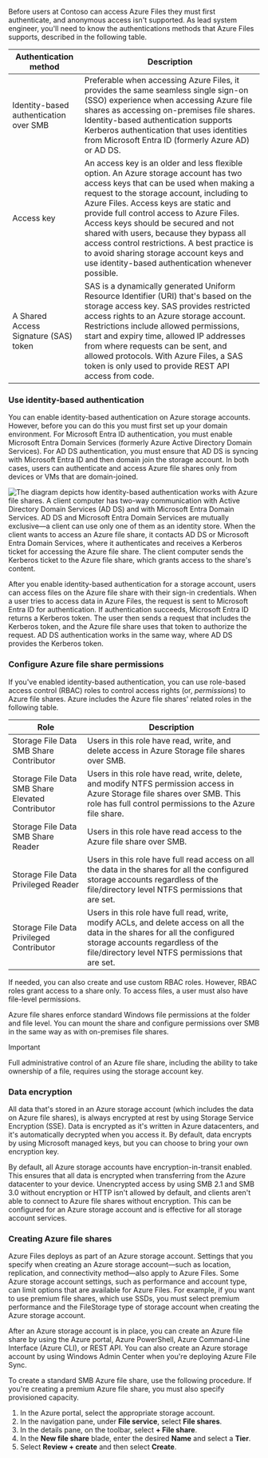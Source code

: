 

Before users at Contoso can access Azure Files they must first authenticate, and anonymous access isn't supported. As lead system engineer, you'll need to know the authentications methods that Azure Files supports, described in the following table.

|Authentication method|Description|
|------------------------------------------------------------|------------------------------------------------------------|
|Identity-based authentication over SMB| Preferable when accessing Azure Files, it provides the same seamless single sign-on (SSO) experience when accessing Azure file shares as accessing on-premises file shares. Identity-based authentication supports Kerberos authentication that uses identities from Microsoft Entra ID (formerly Azure AD) or AD DS.|
|Access key| An access key is an older and less flexible option. An Azure storage account has two access keys that can be used when making a request to the storage account, including to Azure Files. Access keys are static and provide full control access to Azure Files. Access keys should be secured and not shared with users, because they bypass all access control restrictions. A best practice is to avoid sharing storage account keys and use identity-based authentication whenever possible.|
|A Shared Access Signature (SAS) token| SAS is a dynamically generated Uniform Resource Identifier (URI) that's based on the storage access key. SAS provides restricted access rights to an Azure storage account. Restrictions include allowed permissions, start and expiry time, allowed IP addresses from where requests can be sent, and allowed protocols. With Azure Files, a SAS token is only used to provide REST API access from code.|

### Use identity-based authentication

You can enable identity-based authentication on Azure storage accounts. However, before you can do this you must first set up your domain environment. For Microsoft Entra ID authentication, you must enable Microsoft Entra Domain Services (formerly Azure Active Directory Domain Services). For AD DS authentication, you must ensure that AD DS is syncing with Microsoft Entra ID and then domain join the storage account. In both cases, users can authenticate and access Azure file shares only from devices or VMs that are domain-joined.

![The diagram depicts how identity-based authentication works with Azure file shares. A client computer has two-way communication with Active Directory Domain Services (AD DS) and with Microsoft Entra Domain Services. AD DS and Microsoft Entra Domain Services are mutually exclusive—a client can use only one of them as an identity store. When the client wants to access an Azure file share, it contacts AD DS or Microsoft Entra Domain Services, where it authenticates and receives a Kerberos ticket for accessing the Azure file share. The client computer sends the Kerberos ticket to the Azure file share, which grants access to the share's content.](../media/m11-authenticate-identities-003.png)

After you enable identity-based authentication for a storage account, users can access files on the Azure file share with their sign-in credentials. When a user tries to access data in Azure Files, the request is sent to Microsoft Entra ID for authentication. If authentication succeeds, Microsoft Entra ID returns a Kerberos token. The user then sends a request that includes the Kerberos token, and the Azure file share uses that token to authorize the request. AD DS authentication works in the same way, where AD DS provides the Kerberos token.

### Configure Azure file share permissions

If you've enabled identity-based authentication, you can use role-based access control (RBAC) roles to control access rights (or, *permissions*) to Azure file shares. Azure includes the Azure file shares' related roles in the following table.

|Role|Description|
|------------------------------------------------|------------------------------------------------------------|
|Storage File Data SMB Share Contributor|Users in this role have read, write, and delete access in Azure Storage file shares over SMB.|
|Storage File Data SMB Share Elevated Contributor|Users in this role have read, write, delete, and modify NTFS permission access in Azure Storage file shares over SMB. This role has full control permissions to the Azure file share.|
|Storage File Data SMB Share Reader|Users in this role have read access to the Azure file share over SMB.|
|Storage File Data Privileged Reader|Users in this role have full read access on all the data in the shares for all the configured storage accounts regardless of the file/directory level NTFS permissions that are set.|
|Storage File Data Privileged Contributor|Users in this role have full read, write, modify ACLs, and delete access on all the data in the shares for all the configured storage accounts regardless of the file/directory level NTFS permissions that are set.|

If needed, you can also create and use custom RBAC roles. However, RBAC roles grant access to a share only. To access files, a user must also have file-level permissions.

Azure file shares enforce standard Windows file permissions at the folder and file level. You can mount the share and configure permissions over SMB in the same way as with on-premises file shares.

> [!IMPORTANT]
> Full administrative control of an Azure file share, including the ability to take ownership of a file, requires using the storage account key.

### Data encryption

All data that's stored in an Azure storage account (which includes the data on Azure file shares), is always encrypted at rest by using Storage Service Encryption (SSE). Data is encrypted as it's written in Azure datacenters, and it's automatically decrypted when you access it. By default, data encrypts by using Microsoft managed keys, but you can choose to bring your own encryption key.

By default, all Azure storage accounts have encryption-in-transit enabled. This ensures that all data is encrypted when transferring from the Azure datacenter to your device. Unencrypted access by using SMB 2.1 and SMB 3.0 without encryption or HTTP isn't allowed by default, and clients aren't able to connect to Azure file shares without encryption. This can be configured for an Azure storage account and is effective for all storage account services.

### Creating Azure file shares

Azure Files deploys as part of an Azure storage account. Settings that you specify when creating an Azure storage account—such as location, replication, and connectivity method—also apply to Azure Files. Some Azure storage account settings, such as performance and account type, can limit options that are available for Azure Files. For example, if you want to use premium file shares, which use SSDs, you must select premium performance and the FileStorage type of storage account when creating the Azure storage account.

After an Azure storage account is in place, you can create an Azure file share by using the Azure portal, Azure PowerShell, Azure Command-Line Interface (Azure CLI), or REST API. You can also create an Azure storage account by using Windows Admin Center when you're deploying Azure File Sync.

To create a standard SMB Azure file share, use the following procedure. If you're creating a premium Azure file share, you must also specify provisioned capacity.

1. In the Azure portal, select the appropriate storage account.
2. In the navigation pane, under **File service**, select **File shares**.
3. In the details pane, on the toolbar, select **+ File share**.
4. In the **New file share** blade, enter the desired **Name** and select a **Tier**.
5. Select **Review + create** and then select **Create**.

